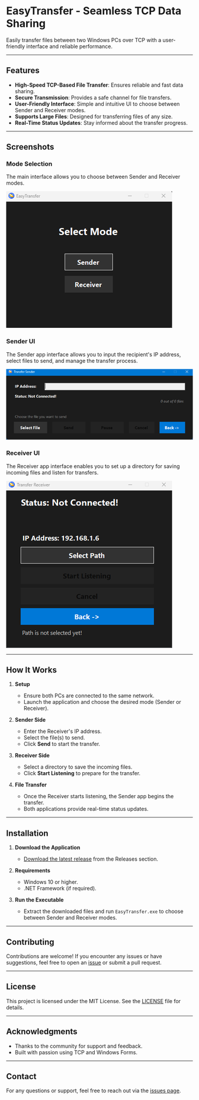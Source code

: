 # EasyTransfer - Seamless TCP Data Sharing

Easily transfer files between two Windows PCs over TCP with a user-friendly interface and reliable performance.

---

## Features
- **High-Speed TCP-Based File Transfer**: Ensures reliable and fast data sharing.
- **Secure Transmission**: Provides a safe channel for file transfers.
- **User-Friendly Interface**: Simple and intuitive UI to choose between Sender and Receiver modes.
- **Supports Large Files**: Designed for transferring files of any size.
- **Real-Time Status Updates**: Stay informed about the transfer progress.

---

## Screenshots

### Mode Selection
The main interface allows you to choose between Sender and Receiver modes.

![Mode Selection](assets/mode_selection_ui.png)

### Sender UI
The Sender app interface allows you to input the recipient's IP address, select files to send, and manage the transfer process.

![Sender UI](assets/sender_ui.png)

### Receiver UI
The Receiver app interface enables you to set up a directory for saving incoming files and listen for transfers.

![Receiver UI](assets/receiver_ui.png)

---

## How It Works

1. **Setup**
   - Ensure both PCs are connected to the same network.
   - Launch the application and choose the desired mode (Sender or Receiver).

2. **Sender Side**
   - Enter the Receiver's IP address.
   - Select the file(s) to send.
   - Click **Send** to start the transfer.

3. **Receiver Side**
   - Select a directory to save the incoming files.
   - Click **Start Listening** to prepare for the transfer.

4. **File Transfer**
   - Once the Receiver starts listening, the Sender app begins the transfer.
   - Both applications provide real-time status updates.

---

## Installation

1. **Download the Application**
   - [Download the latest release](#) from the Releases section.

2. **Requirements**
   - Windows 10 or higher.
   - .NET Framework (if required).

3. **Run the Executable**
   - Extract the downloaded files and run `EasyTransfer.exe` to choose between Sender and Receiver modes.

---

## Contributing

Contributions are welcome! If you encounter any issues or have suggestions, feel free to open an [issue](#) or submit a pull request.

---

## License

This project is licensed under the MIT License. See the [LICENSE](LICENSE) file for details.

---

## Acknowledgments

- Thanks to the community for support and feedback.
- Built with passion using TCP and Windows Forms.

---

## Contact

For any questions or support, feel free to reach out via the [issues page](#).
